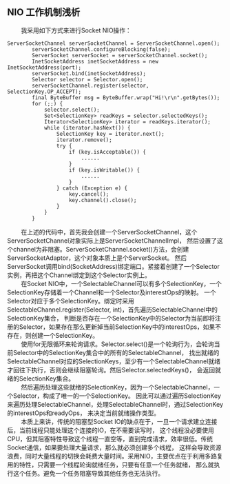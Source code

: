 ## NIO 工作机制浅析

&emsp;&emsp; 我采用如下方式来进行Socket NIO操作：
<p>
    
    ServerSocketChannel serverSocketChannel = ServerSocketChannel.open();
            serverSocketChannel.configureBlocking(false);
            ServerSocket serverSocket = serverSocketChannel.socket();
            InetSocketAddress inetSocketAddress = new InetSocketAddress(port);
            serverSocket.bind(inetSocketAddress);
            Selector selector = Selector.open();
            serverSocketChannel.register(selector, SelectionKey.OP_ACCEPT);
            final ByteBuffer msg = ByteBuffer.wrap("Hi!\r\n".getBytes());
            for (;;) {
                selector.select();
                Set<SelectionKey> readKeys = selector.selectedKeys();
                Iterator<SelectionKey> iterator = readKeys.iterator();
                while (iterator.hasNext()) {
                    SelectionKey key = iterator.next();
                    iterator.remove();
                    try {
                        if (key.isAcceptable()) {
                            ......
                        }
                        if (key.isWritable()) {
                            ......
                        }
                    } catch (Exception e) {
                        key.cancel();
                        key.channel().close();
                    }
                }
            }
        
</p>
&emsp;&emsp; 在上述的代码中，首先我会创建一个ServerSocketChannel，这个ServerSocketChannel对象实际上是ServerSocketChannelImpl，
然后设置了这个channel为非阻塞。ServerSocketChannel.socket()方法，会创建ServerSocketAdaptor，这个对象本质上是个ServerSocket。
然后ServerSocket调用bind(SocketAddress)绑定端口。紧接着创建了一个Selector实例，再把这个Channel绑定到这个Selector实例上。
<br>
&emsp;&emsp; 在Socket NIO中，一个SelectableChannel可以有多个SelectionKey，一个SelectionKey存储着一个Channel和一个Selector及interestOps的映射。
一个Selector对应于多个SelectionKey。绑定时采用SelectableChannel.register(Selector, int)，首先遍历SelectableChannel中的SelectionKey集合，
判断是否存在一个SelectionKey中的Selector为当前即将注册的Selector，如果存在那么更新掉当前SelectionKey中的interestOps，如果不存在，则创建一个SelectionKey。
<br>
&emsp;&emsp; 使用for无限循环来轮询请求。Selector.select()是一个轮询行为，会轮询当前Selector中的SelectionKey集合中的所有的SelectableChannel，
找出就绪的SelectableChannel对应的SelectionKeys，至少有一个SelectableChannel就绪才回往下执行，否则会继续阻塞轮询。然后Selector.selectedKeys()，
会返回就绪的SelectionKey集合。

<br>
&emsp;&emsp; 然后遍历处理这些就绪的SelectionKey，因为一个SelectableChannel，一个Selector，构成了唯一的一个SelectionKey。
因此可以通过遍历SelectionKey来遍历处理SelectableChannel，处理SelectableChannel时，通过SelectionKey的interestOps和readyOps，
来决定当前就绪操作类型。

<br>
&emsp;&emsp; 本质上来讲，传统的阻塞型Socket IO的缺点在于，一旦一个请求建立连接后，当前线程只能处理这个连接的IO，在不需要读写时，
这个线程没必要使用CPU，但其阻塞特性导致这个线程一直空等，直到完成请求，效率很低。传统Socket通信，如果要处理大量请求，那么就必须创建多个线程，
这样会导致资源浪费，同时大量线程的切换会耗费大量时间。采用NIO，主要优点在于利用多路复用的特性，只需要一个线程轮询就绪任务，只要有任意一个任务就绪，
那么就执行这个任务。避免一个任务阻塞导致其他任务也无法执行。

